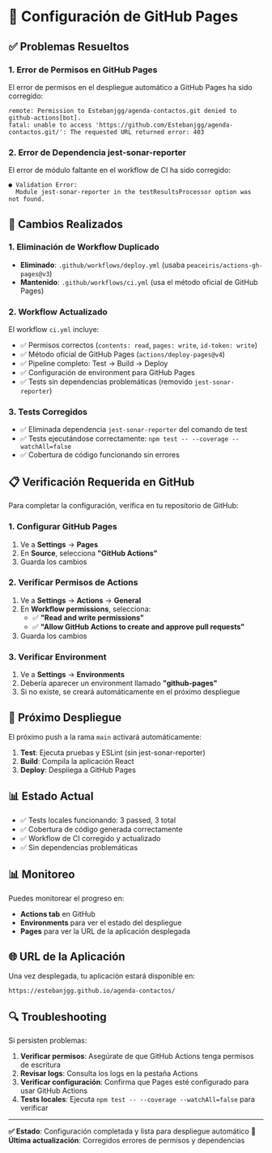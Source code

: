 # 🚀 Configuración de GitHub Pages

## ✅ Problemas Resueltos

### 1. Error de Permisos en GitHub Pages
El error de permisos en el despliegue automático a GitHub Pages ha sido corregido:

```
remote: Permission to Estebanjgg/agenda-contactos.git denied to github-actions[bot].
fatal: unable to access 'https://github.com/Estebanjgg/agenda-contactos.git/': The requested URL returned error: 403
```

### 2. Error de Dependencia jest-sonar-reporter
El error de módulo faltante en el workflow de CI ha sido corregido:

```
● Validation Error:
  Module jest-sonar-reporter in the testResultsProcessor option was not found.
```

## 🔧 Cambios Realizados

### 1. Eliminación de Workflow Duplicado
- **Eliminado**: `.github/workflows/deploy.yml` (usaba `peaceiris/actions-gh-pages@v3`)
- **Mantenido**: `.github/workflows/ci.yml` (usa el método oficial de GitHub Pages)

### 2. Workflow Actualizado
El workflow `ci.yml` incluye:
- ✅ Permisos correctos (`contents: read`, `pages: write`, `id-token: write`)
- ✅ Método oficial de GitHub Pages (`actions/deploy-pages@v4`)
- ✅ Pipeline completo: Test → Build → Deploy
- ✅ Configuración de environment para GitHub Pages
- ✅ Tests sin dependencias problemáticas (removido `jest-sonar-reporter`)

### 3. Tests Corregidos
- ✅ Eliminada dependencia `jest-sonar-reporter` del comando de test
- ✅ Tests ejecutándose correctamente: `npm test -- --coverage --watchAll=false`
- ✅ Cobertura de código funcionando sin errores

## 📋 Verificación Requerida en GitHub

Para completar la configuración, verifica en tu repositorio de GitHub:

### 1. Configurar GitHub Pages
1. Ve a **Settings** → **Pages**
2. En **Source**, selecciona **"GitHub Actions"**
3. Guarda los cambios

### 2. Verificar Permisos de Actions
1. Ve a **Settings** → **Actions** → **General**
2. En **Workflow permissions**, selecciona:
   - ✅ **"Read and write permissions"**
   - ✅ **"Allow GitHub Actions to create and approve pull requests"**
3. Guarda los cambios

### 3. Verificar Environment
1. Ve a **Settings** → **Environments**
2. Debería aparecer un environment llamado **"github-pages"**
3. Si no existe, se creará automáticamente en el próximo despliegue

## 🚀 Próximo Despliegue

El próximo push a la rama `main` activará automáticamente:

1. **Test**: Ejecuta pruebas y ESLint (sin jest-sonar-reporter)
2. **Build**: Compila la aplicación React
3. **Deploy**: Despliega a GitHub Pages

## 📊 Estado Actual

- ✅ Tests locales funcionando: 3 passed, 3 total
- ✅ Cobertura de código generada correctamente
- ✅ Workflow de CI corregido y actualizado
- ✅ Sin dependencias problemáticas

## 📊 Monitoreo

Puedes monitorear el progreso en:
- **Actions tab** en GitHub
- **Environments** para ver el estado del despliegue
- **Pages** para ver la URL de la aplicación desplegada

## 🌐 URL de la Aplicación

Una vez desplegada, tu aplicación estará disponible en:
```
https://estebanjgg.github.io/agenda-contactos/
```

## 🔍 Troubleshooting

Si persisten problemas:

1. **Verificar permisos**: Asegúrate de que GitHub Actions tenga permisos de escritura
2. **Revisar logs**: Consulta los logs en la pestaña Actions
3. **Verificar configuración**: Confirma que Pages esté configurado para usar GitHub Actions
4. **Tests locales**: Ejecuta `npm test -- --coverage --watchAll=false` para verificar

---

**✅ Estado**: Configuración completada y lista para despliegue automático
**🔧 Última actualización**: Corregidos errores de permisos y dependencias